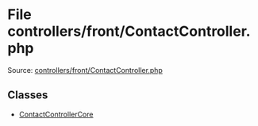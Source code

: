 File controllers/front/ContactController.php
=========

Source: [controllers/front/ContactController.php](https://github.com/PrestaShop/PrestaShop/blob/1.5.0.1/controllers/front/ContactController.php)


Classes
-------

* [ContactControllerCore](class.ContactControllerCore.md)

